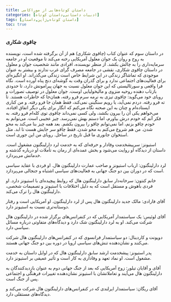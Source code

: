 ```yaml
---
title: داستان‌ کوتاه‌هایی از موراکامی
categories: [ادبیات داستانی,داستان کوتاه]
tags: [داستان کوتاه,ژاپن,داستان]
toc: true
---
```



### چاقوی شکاری

در داستان سوم که عنوان کتاب (چاقوی شکاری) هم از آن برگرفته شده است، نویسنده به روح و روان یک جوان معلول آمریکایی رخنه می‌کند تا موقعیت او در جامعه سرمایه‌داری را به چالش بکشد. از منظر نویسنده، افرادی مانند شخصیت جوان و معلول در داستان چاقوی شکاری، نقشی در جامعه مصرف گرای غرب ندارند و بیشتر به عنوان موجودی که تماشاگر زندگی در این شرایط خاص است زندگی می‌گذراند. او انگیزه‌ای برای فعالیت‌های اجتماعی ندارد و برای گذران وقت به گوشه‌ای دنج پناه آورده است. نگاه فرا واقعی و سورئالیستی که این جوان معلول نسبت به جهان پیرامونش دارد، تا حدودی بازتاب دهنده روحیه منزوی و مالیخولیایی اوست. جوان معلول در توصیف تصورات و رویای خود می‌گوید: چاقوی تیزی به نرمه سرم فرو رفته، همان‌جا که خاطرات هستند. تا ته فرو رفته. دردم نمی‌آید، یا رویم سنگینی نمی‌کند، فقط همان جا فرو رفته. و من کناری ایستاده‌ام و چنان به این صحنه نگاه می‌کنم که انگار برای یکی دیگر اتفاق افتاده. می‌خواهم یکی آن را بیرون بکشد، ولی کسی نمی‌داند چاقوی توی کله‌ام فرو رفته. به فکر آنم که خودم درش بیاورم، اما دستم بهش نمی‌رسد. چیز عجیبی است. می‌توانم به خودم چاقو بزنم، اما نمی‌توانم چاقو را بیرون بکشم. بعد همه چیز بنا می‌کند به محو شدن. من هم شروع می‌کنم به محو شدن. فقط چاقو سر جایش هست تا ابد. مثل استخوان جانوری ما قبل تاریخ در ساحل. رویای من این جوری است.

استیونز: سرپیشخدمت وفادار و حرفه‌ای که به خدمت لرد دارلینگتون مشغول است. داستان از دیدگاه او روایت می‌شود و بخش عمده‌ای از رمان به تأملات او درباره گذشته و خدماتش می‌پردازد.

لرد دارلینگتون: ارباب استیونز و صاحب عمارت دارلینگتون هال. او فردی با عقاید سیاسی است که در دوران بین دو جنگ جهانی به فعالیت‌های سیاسی اشتباه و جنجالی می‌پردازد.

خانم کنتون: سرخانه‌دار سابق دارلینگتون هال که روابط پیچیده‌ای با استیونز دارد. او فردی باهوش و مستقل است که به دلیل اختلافات با استیونز و تصمیمات شخصی، دارلینگتون هال را ترک می‌کند.

آقای فارادی: مالک جدید دارلینگتون هال پس از لرد دارلینگتون. او آمریکایی است و رفتار دوستانه‌تری نسبت به استیونز دارد.

آقای لوئیس: یک سیاستمدار آمریکایی که در کنفرانس‌های برگزار شده در دارلینگتون هال شرکت می‌کند. او به لرد دارلینگتون شک دارد و دیدگاه‌های متفاوتی درباره مسائل سیاسی دارد.

دوپونت و کاردینال: دو سیاستمدار فرانسوی که در کنفرانس‌های دارلینگتون هال شرکت می‌کنند و نشان‌دهنده تنش‌های سیاسی اروپا در دوره بین دو جنگ جهانی هستند.

پدر استیونز: پیشخدمت ارشد سابق دارلینگتون هال که در اوایل داستان به خدمت مشغول است. او نماد تعهد و وفاداری به کار است و تأثیر عمیقی بر استیونز دارد.

آقای و آقایان تیلور: زوج آمریکایی که بعد از جنگ جهانی دوم به عنوان بازدیدکنندگان به دارلینگتون هال می‌آیند و تعاملاتشان با استیونز نشان‌دهنده تغییرات فرهنگی و اجتماعی پس از جنگ است.

آقای ریگان: سیاستمدار ایرلندی که در کنفرانس‌های دارلینگتون هال شرکت می‌کند و دیدگاه‌های مستقلی دارد.